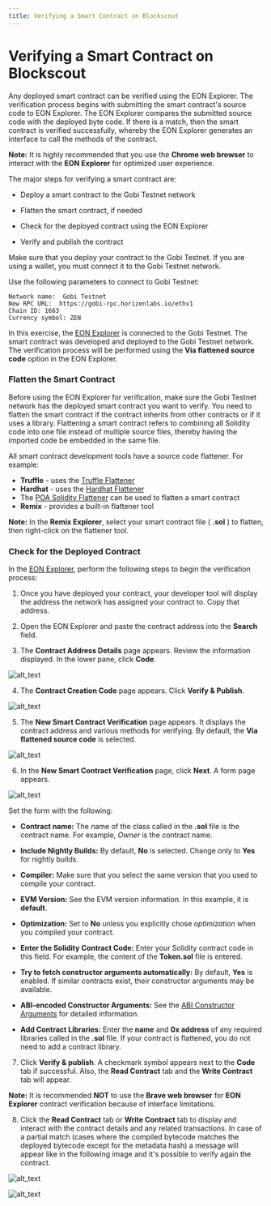 ```yaml
---
title: Verifying a Smart Contract on Blockscout
---
```





# Verifying a Smart Contract on Blockscout

Any deployed smart contract can be verified using the EON Explorer.  The verification process begins with submitting the smart contract's source code to EON Explorer. The EON Explorer compares the submitted source code with the deployed byte code. If there is a match, then the smart contract is verified successfully, whereby the EON Explorer generates an interface to call the methods of the contract.

**Note:** It is highly recommended that you use the **Chrome web browser** to interact with the **EON Explorer** for optimized user experience.

The major steps for verifying a smart contract are:

* Deploy a smart contract to the Gobi Testnet network


* Flatten the smart contract, if needed
* Check for the deployed contract using the EON Explorer
* Verify and publish the contract

Make sure that you deploy your contract to the Gobi Testnet. If you are using a wallet, you must connect it to the Gobi Testnet network.

Use the following parameters to connect to Gobi Testnet:

```
Network name:  Gobi Testnet 
New RPC URL:  https://gobi-rpc.horizenlabs.io/ethv1 
Chain ID: 1663 
Currency symbol: ZEN
```

In this exercise, the [EON Explorer](https://gobi-explorer.horizenlabs.io/) is connected to the Gobi Testnet. The smart contract was developed and deployed to the Gobi Testnet network. The verification process will be performed using the **Via flattened source code** option in the EON Explorer.

### Flatten the Smart Contract

Before using the EON Explorer for verification, make sure the Gobi Testnet network has the deployed smart contract you want to verify. You need to flatten the smart contract if the contract inherits from other contracts or if it uses a library. Flattening a smart contract refers to combining all Solidity code into one file instead of multiple source files, thereby having the imported code be embedded in the same file. 

All smart contract development tools have a source code flattener. For example: 

* **Truffle** - uses the [Truffle Flattener](https://www.npmjs.com/package/truffle-flattener)
* **Hardhat** - uses the [Hardhat Flattener](https://hardhat.org/hardhat-runner/docs/advanced/flattening) 
* The [POA Solidity Flattener](https://github.com/poanetwork/solidity-flattener) can be used to flatten a smart contract
* **Remix** - provides a built-in flattener tool
 
**Note:** In the **Remix Explorer**, select your smart contract file ( **.sol** ) to flatten, then right-click on the flattener tool. 

### Check for the Deployed Contract

In the [EON Explorer](https://gobi-explorer.horizenlabs.io/), perform the following steps to begin the verification process:

1. Once you have deployed your contract, your developer tool will display the address the network has assigned your contract to. Copy that address.

2. Open the EON Explorer and paste the contract address into the **Search** field.

3. The **Contract Address Details** page appears. Review the information displayed. In the lower pane, click **Code**.

![alt_text](/img/docs/deploy/address-details.png)

4. The **Contract Creation Code** page appears. Click **Verify & Publish**. 

![alt_text](/img/docs/deploy/verify-publish.png)

5. The **New Smart Contract Verification** page appears. It displays the contract address and various methods for verifying. By default, the **Via flattened source code** is selected.

![alt_text](/img/docs/deploy/viaflattenedsource.png)

6. In the **New Smart Contract Verification** page, click **Next**. A form page appears. 

![alt_text](/img/docs/deploy/verifyform.png)

Set the form with the following:

  * **Contract name:** The name of the class called in the **.sol** file is the contract name. For example, *Owner* is the contract name.

  * **Include Nightly Builds:** By default, **No** is selected. Change only to **Yes** for nightly builds.

  * **Compiler:** Make sure that you select the same version that you used to compile your contract.

  * **EVM Version:** See the EVM version information. In this example, it is **default**.

  * **Optimization:** Set to **No** unless you explicitly chose *optimization* when you compiled your contract.

  * **Enter the Solidity Contract Code:** Enter your Solidity contract code in this field. For example, the content of the **Token.sol** file is entered. 

  * **Try to fetch constructor arguments automatically:** By default, **Yes** is enabled. If similar contracts exist, their constructor arguments may be available.

  * **ABI-encoded Constructor Arguments:** See the [ABI Constructor Arguments](https://docs.blockscout.com/for-users/abi-encoded-constructor-arguments) for detailed information. 

  * **Add Contract Libraries:** Enter the **name** and **0x address** of any required libraries called in the **.sol** file. If your contract is  flattened, you do not need to add a contract library.

7. Click **Verify & publish**. A checkmark symbol appears next to the **Code** tab if successful. Also, the **Read Contract** tab and the **Write Contract** tab will appear.

  **Note:** It is recommended **NOT** to use the **Brave web browser** for **EON Explorer** contract verification because of interface limitations.
  
8. Click the **Read Contract** tab or **Write Contract** tab to display and interact with the contract details and any related transactions. In case of a partial match (cases where the compiled bytecode matches the deployed bytecode except for the metadata hash) a message will appear like in the following image and it's possible to verify again the contract.

![alt_text](/img/docs/deploy/verifysuccess1.png)

![alt_text](/img/docs/deploy/verifysuccess2.png)
